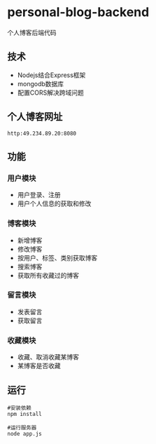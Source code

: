 # personal-blog-backend
个人博客后端代码

## 技术
+ Nodejs结合Express框架
+ mongodb数据库
+ 配置CORS解决跨域问题

## 个人博客网址
```
http:49.234.89.20:8080
```

## 功能
### 用户模块
+ 用户登录、注册
+ 用户个人信息的获取和修改

### 博客模块
+ 新增博客
+ 修改博客
+ 按用户、标签、类别获取博客
+ 搜索博客
+ 获取所有收藏过的博客

### 留言模块
+ 发表留言
+ 获取留言

### 收藏模块
+ 收藏、取消收藏某博客
+ 某博客是否收藏

## 运行
```
#安装依赖
npm install

#运行服务器
node app.js
```
